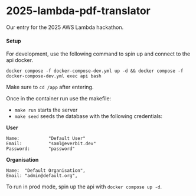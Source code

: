 # 2025-lambda-pdf-translator
Our entry for the 2025 AWS Lambda hackathon.

#### Setup

For development, use the following command to spin up and connect to the api docker.

```
docker compose -f docker-compose-dev.yml up -d && docker compose -f docker-compose-dev.yml exec api bash
```

Make sure to `cd /app` after entering.

Once in the container run use the makefile:
 - `make run` starts the server
 - `make seed` seeds the database with the following credentials:


**User**
```
Name:           "Default User"
Email:          "saml@everbit.dev"
Password:       "password"
```
**Organisation**
```
Name:  "Default Organisation",
Email: "admin@default.org",
```

To run in prod mode, spin up the api with `docker compose up -d`.